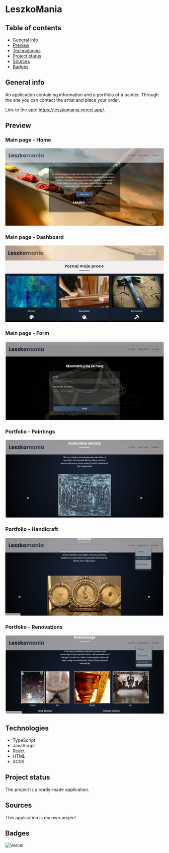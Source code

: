 # LeszkoMania 

## Table of contents
* [General info](#general-info)
* [Preview](#preview)
* [Technologies](#technologies)
* [Project status](#project-status)
* [Sources](#sources)
* [Badges](#badges)

## General info
An application containing information and a portfolio of a painter. Through the site you can contact the artist and place your order.

Link to the app: https://leszkomania.vercel.app/.

## Preview
### Main page - Home
![Main page - Home](src/assets/Zrzut_ekranu_(273).png)

### Main page - Dashboard
![Main page - Dashboard](src/assets/Zrzut_ekranu_(274).png)

### Main page - Form
![Main page - Form](src/assets/Zrzut_ekranu_(275).png)

### Portfolio - Paintings
![Portfolio - Paintings](src/assets/Zrzut_ekranu_(276).png)

### Portfolio - Handicraft
![Portfolio - Handicraft](src/assets/Zrzut_ekranu_(277).png)

### Portfolio - Renovations
![Portfolio - Renovations](src/assets/Zrzut_ekranu_(278).png)

## Technologies
* TypeScript
* JavaScript
* React
* HTML
* SCSS

## Project status
The project is a ready-made application.

## Sources
This application is my own project.

## Badges
![Vercel](https://img.shields.io/badge/Deploy%20Status-Online-brightgreen?logo=vercel)